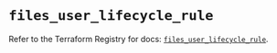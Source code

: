# `files_user_lifecycle_rule`

Refer to the Terraform Registry for docs: [`files_user_lifecycle_rule`](https://registry.terraform.io/providers/files-com/files/0.1.365/docs/resources/user_lifecycle_rule).
